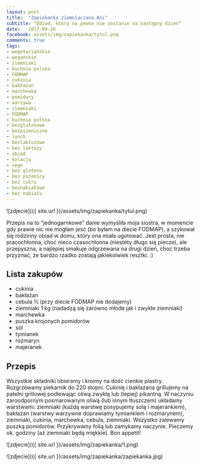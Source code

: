 ```yaml
---
layout: post
title:  "Zapiekanka ziemniaczana Ani"
subtitle: “Obiad, który na pewno nie zostanie na następny dzień”
date:   2017-09-26
facebook: assets/img/zapiekanka/tytul.png
comments: true
tags:
- wegetariańskie
- wegańskie
- ziemniaki
- kuchnia polska
- FODMAP
- cukinia
- bakłażan
- marchewka
- pomidory
- warzywa
- ziemniaki
- FODMAP
- kuchnia polska
- bezglutenowe
- bezpszeniczne
- lunch
- bezlaktozowe
- bez laktozy
- obiad
- kolacja
- vege
- bez glutenu
- bez pszenicy
- bez cukru
- beznabiałowe
- bez nabiału
---
```


![zdjecie]({{ site.url }}/assets/img/zapiekanka/tytul.png)

Przepis na to “jednogarnkowe” danie wymyśliła moja siostra, w momencie gdy prawie nic nie mogłam jeść (bo byłam na diecie FODMAP), a szykował się rodzinny obiad w domu, który ona miała ugotować. Jest prosta, nie pracochłonna, choć nieco czasochłonna (niestety długo się piecze), ale przepyszna, a najlepiej smakuje odgrzewana na drugi dzień, choć trzeba przyznać, że bardzo rzadko zostają jakiekolwiek resztki. :)

## Lista zakupów

* cukinia
* bakłażan
* cebula ½ (przy diecie FODMAP nie dodajemy)
* ziemniaki 1 kg (nadadzą się zarówno młode jak i zwykłe ziemniaki)
* marchewka
* puszka krojonych pomidorów
* sól
* tymianek
* rozmaryn
* majeranek

## Przepis

Wszystkie składniki obieramy i kroimy na dość cienkie plastry. Rozgrzewamy piekarnik do 220 stopni. Cukinię i bakłażana grillujemy na patelni grillowej podlewając oliwą zwykłą lub (lepiej) pikantną. W naczyniu żaroodpornym posmarowanym oliwą (lub innym tłuszczem) układamy warstwami: ziemniaki (każdą warstwę posypujemy solą i majerankiem), bakłażan (warstwy warzywne doprawiamy tymiankiem i rozmarynem), ziemniaki, cukinia, marchewka, cebula, ziemniaki. Wszystko zalewamy puszką pomidorów. Przykrywamy folią lub zamykamy naczynie. Pieczemy ok. godziny (aż ziemniaki będą miękkie). Bon appetit!

![zdjecie]({{ site.url }}/assets/img/zapiekanka/1.png)

![zdjecie]({{ site.url }}/assets/img/zapiekanka/zapiekanka.jpg)

